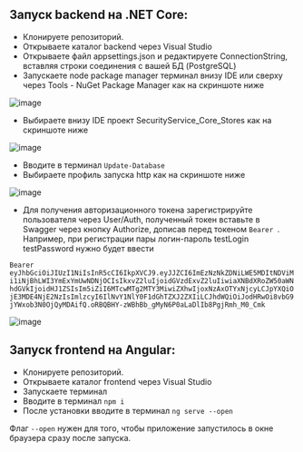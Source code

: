 ## Запуск backend на .NET Core:

* Клонируете репозиторий.
* Открываете каталог backend через Visual Studio
* Открываете файл appsettings.json и редактируете ConnectionString, вставляя строки соединения с вашей БД (PostgreSQL)
* Запускаете node package manager терминал внизу IDE или сверху через Tools - NuGet Package Manager как на скриншоте ниже

![image](https://github.com/Xarawg/sis_soc_sec/assets/92927559/13cbaa8e-673f-426b-b551-d3b4e1fa5500)


* Выбираете внизу IDE проект SecurityService_Core_Stores как на скриншоте ниже

![image](https://github.com/Xarawg/sis_soc_sec/assets/92927559/2eae6d94-7c81-42e3-906d-9d512d7c1756)


* Вводите в терминал `Update-Database`
* Выбираете профиль запуска http как на скриншоте ниже

![image](https://github.com/Xarawg/sis_soc_sec/assets/92927559/639ee4ef-9b50-4554-a0b7-b70c77c8c463)

* Для получения авторизационного токена зарегистрируйте пользователя через User/Auth, полученный токен вставьте в Swagger через кнопку Authorize, дописав перед токеном `Bearer `. Например, при регистрации пары логин-пароль testLogin testPassword нужно будет ввести

`Bearer eyJhbGciOiJIUzI1NiIsInR5cCI6IkpXVCJ9.eyJJZCI6ImEzNzNkZDNiLWE5MDItNDViMi1iNjBhLWI3YmExYmUwNDNjOCIsIkxvZ2luIjoidGVzdExvZ2luIiwiaXNBdXRoZW50aWNhdGVkIjoidHJ1ZSIsIm5iZiI6MTcwMTg2MTY3MiwiZXhwIjoxNzAxOTYxNjcyLCJpYXQiOjE3MDE4NjE2NzIsImlzcyI6IlNvY1NlY0F1dGhTZXJ2ZXIiLCJhdWQiOiJodHRwOi8vbG9jYWxob3N0OjQyMDAifQ.oRBQBHY-zWBhBb_gMyN6P0aLaDlIb8PgjRmh_M0_Cmk`

![image](https://github.com/Xarawg/sis_soc_sec/assets/92927559/be6cb4fd-4bdd-4aae-8b04-ad23f2078994)




## Запуск frontend на Angular:

* Клонируете репозиторий.
* Открываете каталог frontend через Visual Studio
* Запускаете терминал
* Вводите в терминал `npm i`
* После установки вводите в терминал `ng serve --open`

Флаг `--open` нужен для того, чтобы приложение запустилось в окне браузера сразу после запуска.
